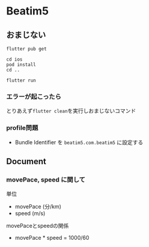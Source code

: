 # Beatim5

## おまじない

```shell
flutter pub get

cd ios
pod install
cd ..

flutter run
```

### エラーが起こったら

とりあえず`flutter clean`を実行しおまじないコマンド

### profile問題

- Bundle Identifier を `beatim5.com.beatim5` に設定する

## Document

### movePace, speed に関して

単位
 - movePace (分/km)
 - speed (m/s)

movePaceとspeedの関係
 - movePace * speed = 1000/60
